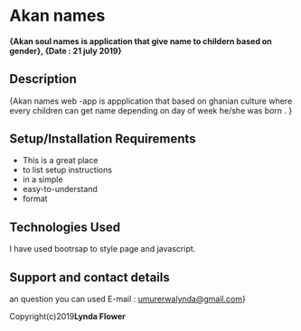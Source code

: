 # Akan names
#### {Akan soul names is application that give name to childern based on gender}, {Date : 21 july 2019}
## Description
{Akan names web -app is appplication that based on ghanian culture where every children can get name depending on day of week he/she was born . }
## Setup/Installation Requirements
* This is a great place
* to list setup instructions
* in a simple
* easy-to-understand
* format
## Technologies Used
I have used bootrsap to style page and javascript.
## Support and contact details
an question you can used E-mail : umurerwalynda@gmail.com}

Copyright(c)2019**Lynda Flower**
  
